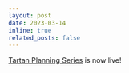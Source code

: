 ```yaml
---
layout: post
date: 2023-03-14
inline: true
related_posts: false
---
```


<a href="https://theairlab.org/tartanplanningseries/">Tartan Planning Series</a> is now live!